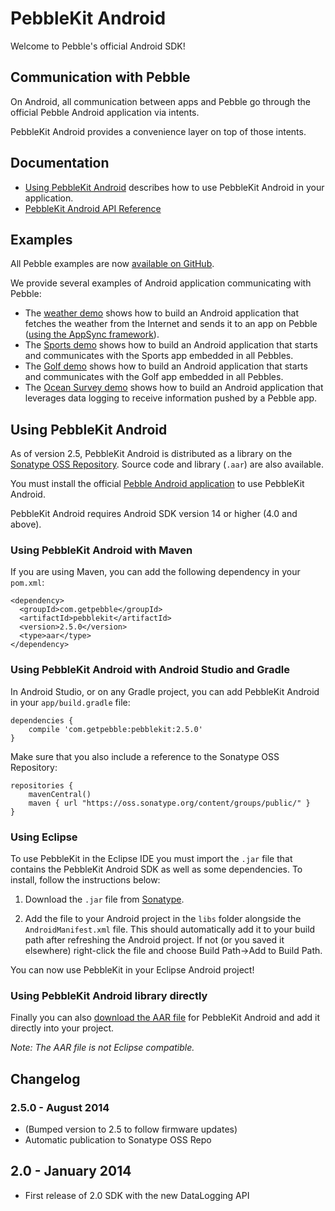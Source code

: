 PebbleKit Android
=================

Welcome to Pebble's official Android SDK!

## Communication with Pebble

On Android, all communication between apps and Pebble go through the official Pebble Android
application via intents.

PebbleKit Android provides a convenience layer on top of those intents.

## Documentation

 - [Using PebbleKit Android](https://developer.getpebble.com/2/mobile-app-guide/android-guide.html/) describes
 how to use PebbleKit Android in your application.
 - [PebbleKit Android API Reference](http://pebble.github.io/pebble-android-sdk)

## Examples

All Pebble examples are now [available on GitHub](https://github.com/pebble/pebble-sdk-examples).

We provide several examples of Android application communicating with Pebble:

 - The [weather demo](https://github.com/pebble/pebble-sdk-examples/tree/master/weather-demo/WeatherDemo-Android) 
 shows how to build an Android application that fetches the weather from the Internet and
 sends it to an app on Pebble ([using the AppSync framework](https://developer.getpebble.com/2/guides/app-phone-communication.html)).
 - The [Sports demo](https://github.com/pebble/pebble-sdk-examples/tree/master/sports-demo/SportsDemo-Android) 
 shows how to build an Android application that starts and communicates with the Sports
 app embedded in all Pebbles.
 - The [Golf demo](https://github.com/pebble/pebble-sdk-examples/tree/master/golf-demo/GolfDemo-Android) shows 
 how to build an Android application that starts and communicates with the Golf app
 embedded in all Pebbles.
 - The [Ocean Survey demo](https://github.com/pebble/pebble-sdk-examples/tree/master/data-logging-demo/OceanSurveyDemo-Android) 
 shows how to build an Android application that leverages data logging to receive
 information pushed by a Pebble app.

## Using PebbleKit Android

As of version 2.5, PebbleKit Android is distributed as a library on the [Sonatype OSS Repository](https://oss.sonatype.org/).
Source code and library (`.aar`) are also available.

You must install the official [Pebble Android application](https://play.google.com/store/apps/details?id=com.getpebble.android)
to use PebbleKit Android.

PebbleKit Android requires Android SDK version 14 or higher (4.0 and above).

### Using PebbleKit Android with Maven

If you are using Maven, you can add the following dependency in your `pom.xml`:

    <dependency>
      <groupId>com.getpebble</groupId>
      <artifactId>pebblekit</artifactId>
      <version>2.5.0</version>
      <type>aar</type>
    </dependency>

### Using PebbleKit Android with Android Studio and Gradle

In Android Studio, or on any Gradle project, you can add PebbleKit Android in your `app/build.gradle` file:

    dependencies {
        compile 'com.getpebble:pebblekit:2.5.0'
    }

Make sure that you also include a reference to the Sonatype OSS Repository:

    repositories {
        mavenCentral()
        maven { url "https://oss.sonatype.org/content/groups/public/" }
    }

### Using Eclipse

To use PebbleKit in the Eclipse IDE you must import the `.jar` file that contains the PebbleKit Android SDK as well as some dependencies. To install, follow the instructions below:

1. Download the `.jar` file from 
[Sonatype](https://oss.sonatype.org/service/local/repositories/releases/content/com/getpebble/pebblekit/2.5.1/pebblekit-2.5.1.jar).

2. Add the file to your Android project in the `libs` folder alongside the `AndroidManifest.xml` file. This should automatically add it to your build path after refreshing the Android project. If not (or you saved it elsewhere) right-click the file and choose Build Path->Add to Build Path.

You can now use PebbleKit in your Eclipse Android project!

### Using PebbleKit Android library directly

Finally you can also [download the AAR file][aar-download] for PebbleKit Android and add it directly into your project.

*Note: The AAR file is not Eclipse compatible.*

## Changelog

### 2.5.0 - August 2014

 - (Bumped version to 2.5 to follow firmware updates)
 - Automatic publication to Sonatype OSS Repo

## 2.0 - January 2014

 - First release of 2.0 SDK with the new DataLogging API

[aar-download]: https://oss.sonatype.org/service/local/repositories/releases/content/com/getpebble/pebblekit/2.5.0/pebblekit-2.5.0.aar
